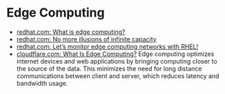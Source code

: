 # Edge Computing
- [redhat.com: What is edge computing?](https://www.redhat.com/en/blog/were-headed-edge-computing)
- [redhat.com: No more illusions of infinite capacity](https://www.redhat.com/en/blog/no-more-illusions-infinite-capacity)
- [redhat.com: Let’s monitor edge computing networks with RHEL!](https://www.redhat.com/en/blog/lets-monitor-edge-computing-networks-rhel)
- [cloudflare.com: What Is Edge Computing?](https://www.cloudflare.com/learning/serverless/glossary/what-is-edge-computing/) Edge computing optimizes internet devices and web applications by bringing computing closer to the source of the data. This minimizes the need for long distance communications between client and server, which reduces latency and bandwidth usage.
